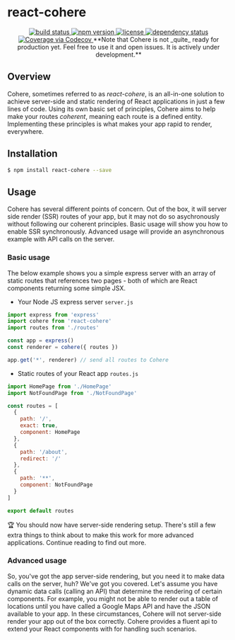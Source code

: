 # react-cohere

<p align="center">
  <a href="https://travis-ci.org/oayres/react-cohere">
    <img src="https://api.travis-ci.org/oayres/react-cohere.svg?branch=master"
         alt="build status">
  </a>
  <a href="https://www.npmjs.com/package/react-cohere">
    <img src="https://img.shields.io/npm/v/react-cohere.svg"
         alt="npm version">
  </a>
  <a href="https://github.com/oayres/react-cohere/blob/master/LICENSE.md">
    <img src="https://img.shields.io/npm/l/react-cohere.svg"
         alt="license">
  </a>
  <a href="https://david-dm.org/oayres/react-cohere">
    <img src="https://david-dm.org/oayres/react-cohere/status.svg"
         alt="dependency status">
  </a>
  <a href="https://codecov.io/github/oayres/react-cohere?branch=master">
    <img src="https://codecov.io/gh/oayres/react-cohere/branch/master/graph/badge.svg" alt="Coverage via Codecov" />
  </a>
  **Note that Cohere is not _quite_ ready for production yet. Feel free to use it and open issues. It is actively under development.**
</p>

## Overview

Cohere, sometimes referred to as _react-cohere_, is an all-in-one solution to achieve server-side and static rendering of React applications in just a few lines of code. Using its own basic set of principles, Cohere aims to help make your routes _coherent_, meaning each route is a defined entity. Implementing these principles is what makes your app rapid to render, everywhere.

## Installation

```sh
$ npm install react-cohere --save
```

## Usage

Cohere has several different points of concern. Out of the box, it will server side render (SSR) routes of your app, but it may not do so asychronously without following our coherent principles. Basic usage will show you how to enable SSR synchronously. Advanced usage will provide an asynchronous example with API calls on the server.

### Basic usage

The below example shows you a simple express server with an array of static routes that references two pages - both of which are React components returning some simple JSX.

- Your Node JS express server
`server.js`
```js
import express from 'express'
import cohere from 'react-cohere'
import routes from './routes'

const app = express()
const renderer = cohere({ routes })

app.get('*', renderer) // send all routes to Cohere
```

- Static routes of your React app
`routes.js`
```js
import HomePage from './HomePage'
import NotFoundPage from './NotFoundPage'

const routes = [
  {
    path: '/',
    exact: true,
    component: HomePage
  },
  {
    path: '/about',
    redirect: '/'
  },
  {
    path: '**',
    component: NotFoundPage
  }
]

export default routes
```

🏆 You should now have server-side rendering setup. There's still a few extra things to think about to make this work for more advanced applications. Continue reading to find out more.

### Advanced usage

So, you've got the app server-side rendering, but you need it to make data calls on the server, huh? We've got you covered. Let's assume you have dynamic data calls (calling an API) that determine the rendering of certain components. For example, you might not be able to render out a table of locations until you have called a Google Maps API and have the JSON available to your app. In these circumstances, Cohere will not server-side render your app out of the box correctly. Cohere provides a fluent api to extend your React components with for handling such scenarios.


